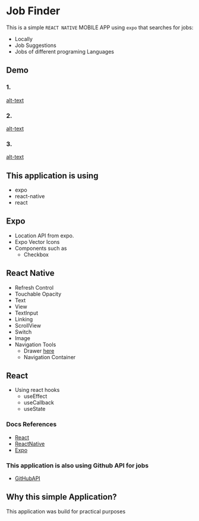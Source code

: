 # Job Finder

This is a simple `REACT NATIVE` MOBILE APP using `expo` that searches for jobs:

- Locally
- Job Suggestions
- Jobs of different programing Languages

## Demo

### 1.

[alt-text](https://github.com/CrispenGari/job-finder-mobile-app/blob/main/Screenshot_20210127-211210_Expo.jpg)

### 2.

[alt-text](https://github.com/CrispenGari/job-finder-mobile-app/blob/main/Screenshot_20210127-211214_Expo.jpg)

### 3.

[alt-text]()

## This application is using

- expo
- react-native
- react

## Expo

- Location API from expo.
- Expo Vector Icons
- Components such as
  - Checkbox

## React Native

- Refresh Control
- Touchable Opacity
- Text
- View
- TextInput
- Linking
- ScrollView
- Switch
- Image
- Navigation Tools
  - Drawer [here](https://reactnavigation.org/docs/drawer-navigator/)
  - Navigation Container

## React

- Using react hooks
  - useEffect
  - useCallback
  - useState

### Docs References

- [React](https://reactjs.org/docs/getting-started.html)
- [ReactNative](https://reactnative.dev/docs/components-and-apis)
- [Expo](https://docs.expo.io/)

### This application is also using Github API for jobs

- [GitHubAPI](https://jobs.github.com/positions.json?description=java&full_time=true&location=usa)

## Why this simple Application?

This application was build for practical purposes
